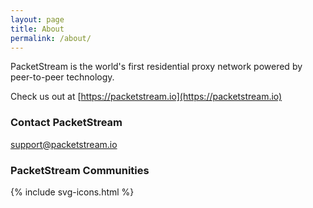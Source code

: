 ```yaml
---
layout: page
title: About
permalink: /about/
---
```


PacketStream is the world's first residential proxy network powered by peer-to-peer technology.

Check us out at [https://packetstream.io](https://packetstream.io)

### Contact PacketStream

[support@packetstream.io](mailto:support@packetstream.io)

### PacketStream Communities

{% include svg-icons.html %}
